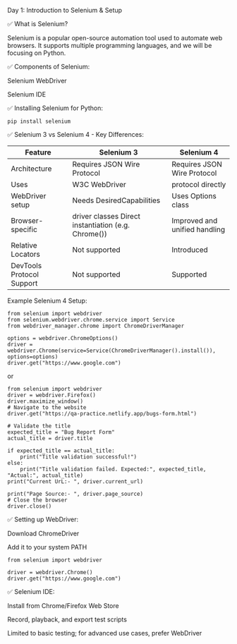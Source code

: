 Day 1: Introduction to Selenium & Setup

✅ What is Selenium?

Selenium is a popular open-source automation tool used to automate web browsers. It supports multiple programming languages, and we will be focusing on Python.

✅ Components of Selenium:

Selenium WebDriver

Selenium IDE

✅ Installing Selenium for Python:
```
pip install selenium
```
✅ Selenium 3 vs Selenium 4 - Key Differences:



|Feature           			|    Selenium 3                                        |   	Selenium 4	|
|---------------------------|------------------------------------------------------|-----------------------------------|
|Architecture        		|	Requires JSON Wire Protocol                        |     Requires JSON Wire Protocol|
|Uses                		|	W3C WebDriver                                      |     protocol directly|
|WebDriver setup     		|	Needs DesiredCapabilities                          |    Uses Options class|
|Browser-specific    		|	driver classes Direct instantiation (e.g. Chrome())|     Improved and unified handling|
|Relative Locators   		|	Not supported                                      |    Introduced|
|DevTools Protocol Support  | 	Not supported                                      |	Supported|


Example Selenium 4 Setup:
```
from selenium import webdriver
from selenium.webdriver.chrome.service import Service
from webdriver_manager.chrome import ChromeDriverManager

options = webdriver.ChromeOptions()
driver = webdriver.Chrome(service=Service(ChromeDriverManager().install()), options=options)
driver.get("https://www.google.com")
```

or 

```
from selenium import webdriver
driver = webdriver.Firefox()
driver.maximize_window()
# Navigate to the website
driver.get("https://qa-practice.netlify.app/bugs-form.html")

# Validate the title
expected_title = "Bug Report Form"
actual_title = driver.title

if expected_title == actual_title:
    print("Title validation successful!")
else:
    print("Title validation failed. Expected:", expected_title, "Actual:", actual_title)
print("Current UrL:- ", driver.current_url)

print("Page Source:- ", driver.page_source)
# Close the browser
driver.close()
```

✅ Setting up WebDriver:

Download ChromeDriver

Add it to your system PATH
```
from selenium import webdriver

driver = webdriver.Chrome()
driver.get("https://www.google.com")
```
✅ Selenium IDE:

Install from Chrome/Firefox Web Store

Record, playback, and export test scripts

Limited to basic testing; for advanced use cases, prefer WebDriver
